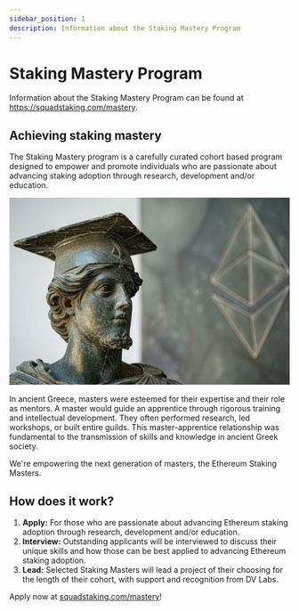 ```yaml
---
sidebar_position: 1
description: Information about the Staking Mastery Program
---
```


# Staking Mastery Program

Information about the Staking Mastery Program can be found at https://squadstaking.com/mastery.

## Achieving staking mastery

The Staking Mastery program is a carefully curated cohort based program designed to empower and promote individuals who are passionate about advancing staking adoption through research, development and/or education.

![Staking Master](https://github.com/ObolNetwork/obol-docs/blob/main/img/StakingMaster.png)

In ancient Greece, masters were esteemed for their expertise and their role as mentors. A master would guide an apprentice through rigorous training and intellectual development. They often performed research, led workshops, or built entire guilds. This master-apprentice relationship was fundamental to the transmission of skills and knowledge in ancient Greek society.

We're empowering the next generation of masters, the Ethereum Staking Masters.

## How does it work?

1. **Apply:** For those who are passionate about advancing Ethereum staking adoption through research, development and/or education.
2. **Interview:** Outstanding applicants will be interviewed to discuss their unique skills and how those can be best applied to advancing Ethereum staking adoption.
3. **Lead:** Selected Staking Masters will lead a project of their choosing for the length of their cohort, with support and recognition from DV Labs.

Apply now at [squadstaking.com/mastery](https://squadstaking.com/mastery)!
